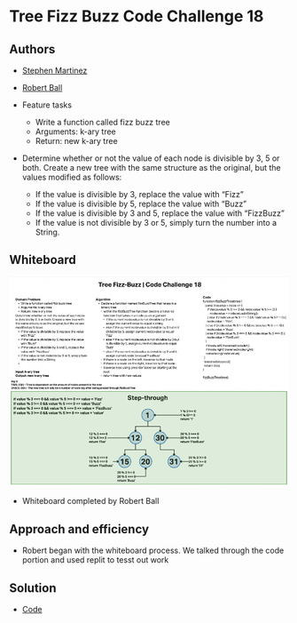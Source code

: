 # Tree Fizz Buzz Code Challenge 18

## Authors

* [Stephen Martinez](https://github.com/SdMartinez13)
* [Robert Ball](https://github.com/RDBALL)

* Feature tasks

  * Write a function called fizz buzz tree
  * Arguments: k-ary tree
  * Return: new k-ary tree

* Determine whether or not the value of each node is divisible by 3, 5 or both. Create a new tree with the same structure as the original, but the values modified as follows:

  * If the value is divisible by 3, replace the value with “Fizz”
  * If the value is divisible by 5, replace the value with “Buzz”
  * If the value is divisible by 3 and 5, replace the value with “FizzBuzz”
  * If the value is not divisible by 3 or 5, simply turn the number into a String.

## Whiteboard

![Whiteboard](/assets/code18.png)

* Whiteboard completed by Robert Ball

## Approach and efficiency

* Robert began with the whiteboard process.  We talked through the code portion and used replit to tesst out work

## Solution

* [Code](https://github.com/SdMartinez13/data-structures-and-algorithms/blob/main/javascript/trees/tree-fizz-buzz/tree-fizz-buzz.js)
